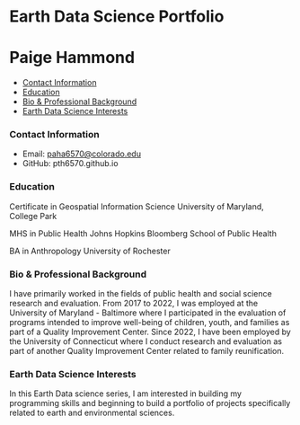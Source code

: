 # Earth Data Science Portfolio
# Paige Hammond

<nav>
  <ul>
    <li class="tag-h3">
      <a href="#contact-information">Contact Information</a></li>
    <li class="tag-h3">
      <a href="#education">Education</a></li>
    <li class="tag-h3">
      <a href="#bio--professional-background">Bio &amp; Professional Background</a></li>
    <li class="tag-h3">
      <a href="#earth-data-science-interests">Earth Data Science Interests</a></li>
  </ul>
</nav>

### Contact Information
* Email: paha6570@colorado.edu
* GitHub: pth6570.github.io

### Education
Certificate in Geospatial Information Science
University of Maryland, College Park

MHS in Public Health
Johns Hopkins Bloomberg School of Public Health

BA in Anthropology
University of Rochester

### Bio & Professional Background
I have primarily worked in the fields of public health and social science research and evaluation. From 2017 to 2022, I was employed at the University of Maryland - Baltimore where I participated in the evaluation of programs intended to improve well-being of children, youth, and families as part of a Quality Improvement Center. Since 2022, I have been employed by the University of Connecticut where I conduct research and evaluation as part of another Quality Improvement Center related to family reunification.

### Earth Data Science Interests
In this Earth Data science series, I am interested in building my programming skills and beginning to build a portfolio of projects specifically related to earth and environmental sciences.
